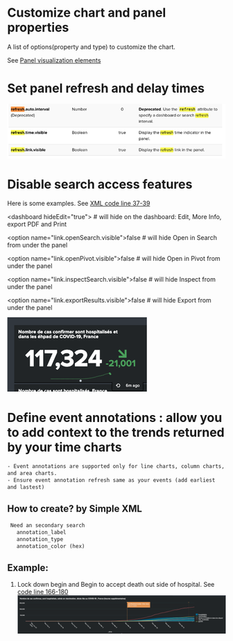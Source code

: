 # Customize chart and panel properties 
A list of options(property and type) to customize the chart.

See [Panel visualization elements](https://docs.splunk.com/Documentation/Splunk/6.5.1/Viz/PanelreferenceforSimplifiedXML#search)

# Set panel refresh and delay times

![](image./customrefresh.png)

# Disable search access features
Here is some examples. See [XML code line 37-39](https://github.com/isabelle-le/Splunk-selflearning/blob/master/covid19_dashboard.xml)

\<dashboard hideEdit="true"> # will hide on the dashboard: Edit, More Info, export PDF and Print

\<option name="link.openSearch.visible">false</option>   # will hide Open in Search from under the panel

\<option name="link.openPivot.visible">false</option>        # will hide Open in Pivot from under the panel

\<option name="link.inspectSearch.visible">false</option>   # will hide Inspect from under the panel

\<option name="link.exportResults.visible">false</option>     # will hide Export from under the panel

![](image./customchart.png)

# Define event annotations : allow you to add context to the trends returned by your time charts
	
	- Event annotations are supported only for line charts, column charts, and area charts.
	- Ensure event annotation refresh same as your events (add earliest and lastest)

## How to create? by Simple XML

	 Need an secondary search 
	   annotation_label 
	   annotation_type
	   annotation_color (hex)
   
## Example:
1. Lock down begin and  Begin to accept death out side of hospital. See [code line 166-180](https://github.com/isabelle-le/Splunk-selflearning/blob/master/covid19_dashboard.xml)
![](image./annotation.png)




